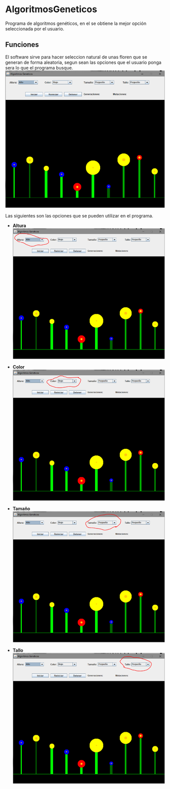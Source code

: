 # AlgoritmosGeneticos
Programa de algoritmos genéticos, en el se obtiene la mejor opción seleccionada por el usuario.

## Funciones
El software sirve para hacer seleccion natural de unas floren que se generan de forma aleatoria, segun sean las opciones que el usuario ponga sera lo que el programa busque.
![alt text](img/inicio.PNG "Imagen Principal")

Las siguientes son las opciones que se pueden utilizar en el programa.

- **Altura**<br/>
![alt text](img/altura.PNG "Imagen Altura")

- **Color**<br/>
![alt text](img/color.PNG "Imagen Color")

- **Tamaño**<br/>
![alt text](img/tamaño.PNG "Imagen Tamaño")

- **Tallo**<br/>
![alt text](img/tallo.PNG "Imagen Tallo")
